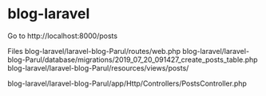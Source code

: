 # blog-laravel
Go to http://localhost:8000/posts

Files 
blog-laravel/laravel-blog-Parul/routes/web.php
blog-laravel/laravel-blog-Parul/database/migrations/2019_07_20_091427_create_posts_table.php
blog-laravel/laravel-blog-Parul/resources/views/posts/

blog-laravel/laravel-blog-Parul/app/Http/Controllers/PostsController.php
